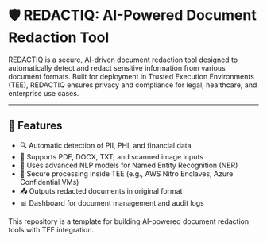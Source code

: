 # 🛡️ REDACTIQ: AI-Powered Document Redaction Tool

REDACTIQ is a secure, AI-driven document redaction tool designed to automatically detect and redact sensitive information from various document formats. Built for deployment in Trusted Execution Environments (TEE), REDACTIQ ensures privacy and compliance for legal, healthcare, and enterprise use cases.

---

## 🚀 Features

- 🔍 Automatic detection of PII, PHI, and financial data
- 📄 Supports PDF, DOCX, TXT, and scanned image inputs
- 🧠 Uses advanced NLP models for Named Entity Recognition (NER)
- 🔐 Secure processing inside TEE (e.g., AWS Nitro Enclaves, Azure Confidential VMs)
- 📤 Outputs redacted documents in original format
- 📊 Dashboard for document management and audit logs


This repository is a template for building AI-powered document redaction tools with TEE integration.

